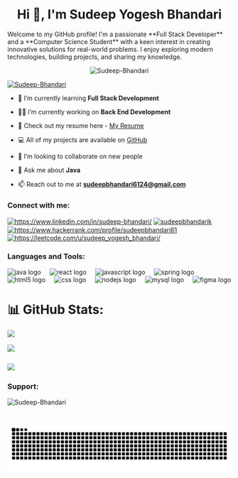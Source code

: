 <h1 align="center">Hi 👋, I'm Sudeep Yogesh Bhandari</h1>
Welcome to my GitHub profile! I'm a passionate **Full Stack Developer** and a **Computer Science Student** with a keen interest in creating innovative solutions for real-world problems. I enjoy exploring modern technologies, building projects, and sharing my knowledge.  


<p align="center"> <img src="https://komarev.com/ghpvc/?username=Sudeep-Bhandari&label=Profile%20views&color=0e75b6&style=flat" alt="Sudeep-Bhandari" /> </p>

<p align="left"> <a href="https://github.com/ryo-ma/github-profile-trophy"><img src="https://github-profile-trophy.vercel.app/?username=Sudeep-Bhandari" alt="Sudeep-Bhandari" /></a> </p>

- 🌱 I’m currently learning **Full Stack Development**

- 👨‍💻 I’m currently working on **Back End Development**

- 📑 Check out my resume here - [My Resume](https://drive.google.com/file/d/1ZuCDUANmrdYCWeaHGAuaBRIOl70Vtuae/view)

- 💻 All of my projects are available on [GitHub](https://github.com/Sudeep-Bhandari)

- 👯 I’m looking to collaborate on new people

- 💬 Ask me about **Java**

- 📫 Reach out to me at **sudeepbhandari6124@gmail.com**


<h3 align="left">Connect with me:</h3>
<p align="left">
<a href="https://linkedin.com/in/https://www.linkedin.com/in/sudeep-bhandari/" target="blank"><img align="center" src="https://raw.githubusercontent.com/rahuldkjain/github-profile-readme-generator/master/src/images/icons/Social/linked-in-alt.svg" alt="https://www.linkedin.com/in/sudeep-bhandari/" height="30" width="40" /></a>
<a href="https://www.instagram.com/sudeepbhandarik" target="blank"><img align="center" src="https://raw.githubusercontent.com/rahuldkjain/github-profile-readme-generator/master/src/images/icons/Social/instagram.svg" alt="sudeepbhandarik" height="30" width="40" /></a>
<a href="https://www.hackerrank.com/https://www.hackerrank.com/profile/sudeepbhandari61" target="blank"><img align="center" src="https://raw.githubusercontent.com/rahuldkjain/github-profile-readme-generator/master/src/images/icons/Social/hackerrank.svg" alt="https://www.hackerrank.com/profile/sudeepbhandari61" height="30" width="40" /></a>
<a href="https://www.leetcode.com/https://leetcode.com/u/sudeep_yogesh_bhandari/" target="blank"><img align="center" src="https://raw.githubusercontent.com/rahuldkjain/github-profile-readme-generator/master/src/images/icons/Social/leet-code.svg" alt="https://leetcode.com/u/sudeep_yogesh_bhandari/" height="30" width="40" /></a>
</p>

<h3 align="left">Languages and Tools:</h3>
<div align="left">
  <img src="https://cdn.jsdelivr.net/gh/devicons/devicon/icons/java/java-original.svg" height="30" alt="java logo"  />
  <img width="12" />
  <img src="https://cdn.jsdelivr.net/gh/devicons/devicon/icons/react/react-original.svg" height="30" alt="react logo"  />
  <img width="12" />
  <img src="https://cdn.jsdelivr.net/gh/devicons/devicon/icons/javascript/javascript-original.svg" height="30" alt="javascript logo"  />
  <img width="12" />
  <img src="https://cdn.jsdelivr.net/gh/devicons/devicon/icons/spring/spring-original.svg" height="30" alt="spring logo"  />
  <img width="12" />
  <img src="https://cdn.jsdelivr.net/gh/devicons/devicon/icons/html5/html5-original.svg" height="30" alt="html5 logo"  />
  <img width="12" />
  <img src="https://cdn.jsdelivr.net/gh/devicons/devicon/icons/css3/css3-original.svg" height="30" alt="css logo"  />
  <img width="12" />
  <img src="https://cdn.jsdelivr.net/gh/devicons/devicon/icons/nodejs/nodejs-original.svg" height="30" alt="nodejs logo"  />
  <img width="12" />
  <img src="https://cdn.jsdelivr.net/gh/devicons/devicon/icons/mysql/mysql-original.svg" height="30" alt="mysql logo"  />
  <img width="12" />
  <img src="https://cdn.jsdelivr.net/gh/devicons/devicon/icons/figma/figma-original.svg" height="30" alt="figma logo"  />
</div>

# 📊 GitHub Stats:

![](https://github-readme-stats.vercel.app/api?username=Sudeep-Bhandari&theme=dark&hide_border=false&include_all_commits=false&count_private=false)<br/>

![](https://github-readme-streak-stats.herokuapp.com/?user=Sudeep-Bhandari&theme=dark&hide_border=false)<br/>

###


![](https://github-readme-stats.vercel.app/api/top-langs/?username=Sudeep-Bhandari&theme=dark&hide_border=false&include_all_commits=false&count_private=false&layout=compact)

<h3 align="left">Support:</h3>
<p><a href="https://www.buymeacoffee.com/Sudeep-Bhandari"> <img align="left" src="https://cdn.buymeacoffee.com/buttons/v2/default-yellow.png" height="50" width="210" alt="Sudeep-Bhandari" /></a></p><br><br>

###
<img src="https://raw.githubusercontent.com/Sudeep-Bhandari/Sudeep-Bhandari/output/snake.svg" alt="Snake animation" />



